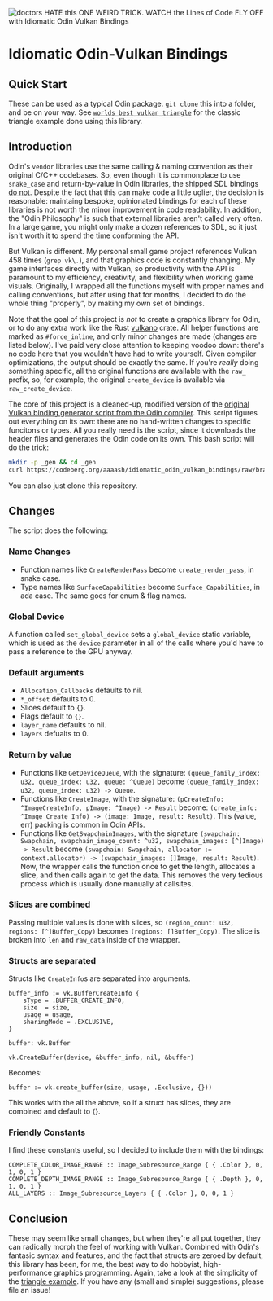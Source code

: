 ![doctors HATE this ONE WEIRD TRICK. WATCH the Lines of Code FLY OFF with Idiomatic Odin Vulkan Bindings](https://i.postimg.cc/XNCrMJh3/weirdtrick.jpg)

# Idiomatic Odin-Vulkan Bindings

## Quick Start

These can be used as a typical Odin package. `git clone` this into a folder, and be on your way. See [`worlds_best_vulkan_triangle`](https://github.com/amjoshuamichael/worlds_best_vulkan_triangle) for the classic triangle example done using this library.

## Introduction

Odin's `vendor` libraries use the same calling & naming convention as their original C/C++ codebases. So, even though it is commonplace to use `snake_case` and return-by-value in Odin libraries, the shipped SDL bindings [do not](https://pkg.odin-lang.org/vendor/sdl2/#Vulkan_GetDrawableSize). Despite the fact that this can make code a little uglier, the decision is reasonable: maintaing bespoke, opinionated bindings for each of these libraries is not worth the minor improvement in code readability. In addition, the "Odin Philosophy" is such that external libraries aren't called very often. In a large game, you might only make a dozen references to SDL, so it just isn't worth it to spend the time conforming the API.

But Vulkan is different. My personal small game project references Vulkan 458 times (`grep vk\.`), and that graphics code is constantly changing. My game interfaces directly with Vulkan, so productivity with the API is paramount to my efficiency, creativity, and flexibility when working game visuals. Originally, I wrapped all the functions myself with proper names and calling conventions, but after using that for months, I decided to do the whole thing "properly", by making my own set of bindings. 

Note that the goal of this project is *not* to create a graphics library for Odin, or to do any extra work like the Rust [vulkano](https://crates.io/crates/vulkano) crate. All helper functions are marked as `#force_inline`, and only minor changes are made (changes are listed below). I've paid very close attention to keeping voodoo down: there's no code here that you wouldn't have had to write yourself. Given compiler optimizations, the output should be exactly the same. If you're *really* doing something specific, all the original functions are available with the `raw_` prefix, so, for example, the original `create_device` is available via `raw_create_device`.

The core of this project is a cleaned-up, modified version of the [original Vulkan binding generator script from the Odin compiler](https://github.com/odin-lang/Odin/blob/master/vendor/vulkan/_gen/create_vulkan_odin_wrapper.py). This script figures out everything on its own: there are no hand-written changes to specific funcitons or types. All you really need is the script, since it downloads the header files and generates the Odin code on its own. This bash script will do the trick:

```bash
mkdir -p _gen && cd _gen
curl https://codeberg.org/aaaash/idiomatic_odin_vulkan_bindings/raw/branch/main/_gen/create_idiomatic_vulkan_odin_wrapper.py | python -
```

You can also just clone this repository.

## Changes

The script does the following:

### Name Changes
- Function names like `CreateRenderPass` become `create_render_pass`, in snake case.
- Type names like `SurfaceCapabilities` become `Surface_Capabilities`, in ada case. The same goes for enum & flag names.

### Global Device
A function called `set_global_device` sets a `global_device` static variable, which is used as the `device` parameter in all of the calls where you'd have to pass a reference to the GPU anyway.

### Default arguments
- `Allocation_Callbacks` defaults to nil.
- `*_offset` defaults to 0.
- Slices default to `{}`.
- Flags default to `{}`.
- `layer_name` defaults to nil.
- `layers` defualts to 0.

### Return by value
- Functions like `GetDeviceQueue`, with the signature: `(queue_family_index: u32, queue_index: u32, queue: ^Queue)` become `(queue_family_index: u32, queue_index: u32) -> Queue`.
- Functions like `CreateImage`, with the signature: `(pCreateInfo: ^ImageCreateInfo, pImage: ^Image) -> Result` become: `(create_info: ^Image_Create_Info) -> (image: Image, result: Result)`. This (value, err) packing is common in Odin APIs.
- Functions like `GetSwapchainImages`, with the signature `(swapchain: Swapchain, swapchain_image_count: ^u32, swapchain_images: [^]Image) -> Result` become `(swapchain: Swapchain, allocator := context.allocator) -> (swapchain_images: []Image, result: Result)`. Now, the wrapper calls the function once to get the length, allocates a slice, and then calls again to get the data. This removes the very tedious process which is usually done manually at callsites.

### Slices are combined
Passing multiple values is done with slices, so `(region_count: u32, regions: [^]Buffer_Copy)` becomes `(regions: []Buffer_Copy)`. The slice is broken into `len` and `raw_data` inside of the wrapper.

### Structs are separated
Structs like `CreateInfo`s are separated into arguments.

```odin
buffer_info := vk.BufferCreateInfo {
    sType = .BUFFER_CREATE_INFO,
    size  = size,
    usage = usage,
    sharingMode = .EXCLUSIVE,
}

buffer: vk.Buffer

vk.CreateBuffer(device, &buffer_info, nil, &buffer)
```

Becomes:

```odin
buffer := vk.create_buffer(size, usage, .Exclusive, {}))
```

This works with the all the above, so if a struct has slices, they are combined and default to {}.

### Friendly Constants
I find these constants useful, so I decided to include them with the bindings:
```
COMPLETE_COLOR_IMAGE_RANGE :: Image_Subresource_Range { { .Color }, 0, 1, 0, 1 }
COMPLETE_DEPTH_IMAGE_RANGE :: Image_Subresource_Range { { .Depth }, 0, 1, 0, 1 }
ALL_LAYERS :: Image_Subresource_Layers { { .Color }, 0, 0, 1 }
```

## Conclusion
These may seem like small changes, but when they're all put together, they can radically morph the feel of working with Vulkan. Combined with Odin's fantasic syntax and features, and the fact that structs are zeroed by default, this library has been, for me, the best way to do hobbyist, high-performance graphics programming. Again, take a look at the simplicity of the [triangle example](https://github.com/amjoshuamichael/worlds_best_vulkan_triangle). If you have any (small and simple) suggestions, please file an issue!
